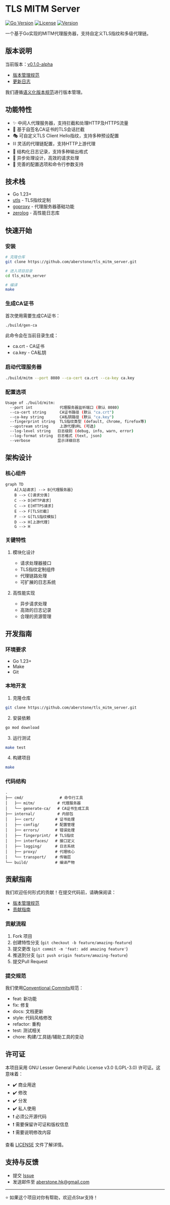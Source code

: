 # TLS MITM Server

[![Go Version](https://img.shields.io/badge/Go-1.23+-00ADD8?style=flat-square&logo=go)](https://golang.org)
[![License](https://img.shields.io/badge/License-LGPL%20v3-blue.svg)](LICENSE)
[![Version](https://img.shields.io/badge/version-0.1.0--alpha-orange.svg)](VERSION)

一个基于Go实现的MITM代理服务器，支持自定义TLS指纹和多级代理链。

## 版本说明

当前版本：[v0.1.0-alpha](VERSION)

- [版本管理规范](VERSIONING.md)
- [更新日志](CHANGELOG.md)

我们遵循[语义化版本规范](https://semver.org/lang/zh-CN/)进行版本管理。

## 功能特性

- ✨ 中间人代理服务器，支持拦截和处理HTTP及HTTPS流量
- 🔑 基于自签名CA证书的TLS会话拦截
- 🎭 可自定义TLS Client Hello指纹，支持多种预设配置
- ⛓️ 灵活的代理链配置，支持HTTP上游代理
- 📝 结构化日志记录，支持多种输出格式
- 🚀 异步处理设计，高效的请求处理
- 🔧 完善的配置选项和命令行参数支持

## 技术栈

- Go 1.23+
- [utls](https://github.com/refraction-networking/utls) - TLS指纹定制
- [goproxy](https://github.com/elazarl/goproxy) - 代理服务器基础功能
- [zerolog](https://github.com/rs/zerolog) - 高性能日志库

## 快速开始

### 安装

```bash
# 克隆仓库
git clone https://github.com/aberstone/tls_mitm_server.git

# 进入项目目录
cd tls_mitm_server

# 编译
make
```

### 生成CA证书

首次使用需要生成CA证书：

```bash
./build/gen-ca
```

此命令会在当前目录生成：
- ca.crt - CA证书
- ca.key - CA私钥

### 启动代理服务器

```bash
./build/mitm --port 8080 --ca-cert ca.crt --ca-key ca.key
```

### 配置选项

```bash
Usage of ./build/mitm:
  --port int            代理服务器监听端口 (默认 8080)
  --ca-cert string      CA证书路径 (默认 "ca.crt")
  --ca-key string       CA私钥路径 (默认 "ca.key")
  --fingerprint string  TLS指纹类型 (default, chrome, firefox等)
  --upstream string     上游代理URL (可选)
  --log-level string   日志级别 (debug, info, warn, error)
  --log-format string  日志格式 (text, json)
  --verbose            显示详细日志
```

## 架构设计

### 核心组件

```mermaid
graph TD
    A[入站请求] --> B{代理服务器}
    B --> C[请求分类]
    C --> D[HTTP请求]
    C --> E[HTTPS请求]
    E --> F[TLS拦截]
    F --> G[TLS指纹模拟]
    D --> H[上游代理]
    G --> H
```

### 关键特性

1. 模块化设计
   - 请求处理器接口
   - TLS指纹定制组件
   - 代理链路处理
   - 可扩展的日志系统

2. 高性能实现
   - 异步请求处理
   - 高效的日志记录
   - 合理的资源管理

## 开发指南

### 环境要求

- Go 1.23+
- Make
- Git

### 本地开发

1. 克隆仓库
```bash
git clone https://github.com/aberstone/tls_mitm_server.git
```

2. 安装依赖
```bash
go mod download
```

3. 运行测试
```bash
make test
```

4. 构建项目
```bash
make
```

### 代码结构

```
.
├── cmd/                # 命令行工具
│   ├── mitm/          # 代理服务器
│   └── generate-ca/   # CA证书生成工具
├── internal/          # 内部包
│   ├── cert/         # 证书处理
│   ├── config/       # 配置管理
│   ├── errors/       # 错误处理
│   ├── fingerprint/  # TLS指纹
│   ├── interfaces/   # 接口定义
│   ├── logging/      # 日志系统
│   ├── proxy/        # 代理核心
│   └── transport/    # 传输层
└── build/            # 编译产物
```

## 贡献指南

我们欢迎任何形式的贡献！在提交代码前，请确保阅读：

- [版本管理规范](VERSIONING.md)
- [贡献指南](CONTRIBUTING.md)

### 贡献流程

1. Fork 项目
2. 创建特性分支 (`git checkout -b feature/amazing-feature`)
3. 提交更改 (`git commit -m 'feat: add amazing feature'`)
4. 推送到分支 (`git push origin feature/amazing-feature`)
5. 提交Pull Request

### 提交规范

我们使用[Conventional Commits](https://www.conventionalcommits.org/)规范：

- feat: 新功能
- fix: 修复
- docs: 文档更新
- style: 代码风格修改
- refactor: 重构
- test: 测试相关
- chore: 构建/工具链/辅助工具的变动

## 许可证

本项目采用 GNU Lesser General Public License v3.0 (LGPL-3.0) 许可证。这意味着：

- ✔️ 商业用途
- ✔️ 修改
- ✔️ 分发
- ✔️ 私人使用
- ❗ 必须公开源代码
- ❗ 需要保留许可证和版权信息
- ❗ 需要说明修改内容

查看 [LICENSE](LICENSE) 文件了解详情。

## 支持与反馈

- 提交 [Issue](https://github.com/aberstone/tls_mitm_server/issues)
- 发送邮件至 aberstone.hk@gmail.com

---

⭐️ 如果这个项目对你有帮助，欢迎点Star支持！
